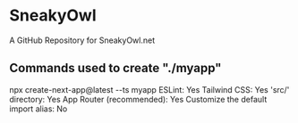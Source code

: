 # SneakyOwl
A GitHub Repository for SneakyOwl.net


## Commands used to create "./myapp"
npx create-next-app@latest --ts myapp
ESLint: Yes
Tailwind CSS: Yes
'src/' directory: Yes
App Router (recommended): Yes
Customize the default import alias: No
